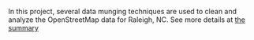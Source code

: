 In this project, several data munging techniques are used to clean and analyze the OpenStreetMap data for Raleigh, NC.
See more details at [the summary](https://github.com/SamDuan/udacity-data-analyst/blob/master/p3/summary.md) 
